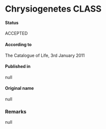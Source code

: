 Chrysiogenetes CLASS
=======

#### Status
ACCEPTED

#### According to
The Catalogue of Life, 3rd January 2011

#### Published in
null

#### Original name
null

### Remarks
null